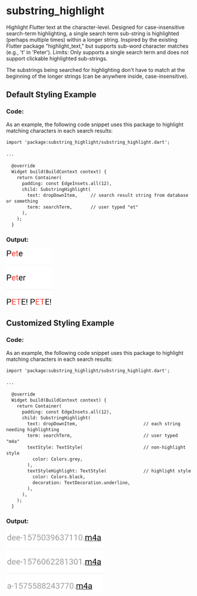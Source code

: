 # substring_highlight

Highlight Flutter text at the character-level.  Designed for case-insensitive search-term highlighting, a single search term sub-string is highlighted (perhaps multiple times) within a longer string.    Inspired by the existing Flutter package "highlight_text," but supports sub-word character matches (e.g., 't' in 'Peter').  Limits: Only supports a single search term and does not support clickable highlighted sub-strings.

The substrings being searched for highlighting don't have to match at the beginning of the longer strings (can be anywhere inside, case-insensitive).


## Default Styling Example
### Code:
As an example, the following code snippet uses this package to highlight matching characters in each search results:  
```
import 'package:substring_highlight/substring_highlight.dart';

...

  @override
  Widget build(BuildContext context) {
    return Container(
      padding: const EdgeInsets.all(12),
      child: SubstringHighlight(
        text: dropDownItem,     // search result string from database or something
        term: searchTerm,       // user typed "et"
      ),
    );
  }
```
### Output:
![Screenshot](example.png)



## Customized Styling Example
### Code:
As an example, the following code snippet uses this package to highlight matching characters in each search results:  
```
import 'package:substring_highlight/substring_highlight.dart';

...

  @override
  Widget build(BuildContext context) {
    return Container(
      padding: const EdgeInsets.all(12),
      child: SubstringHighlight(
        text: dropDownItem,                         // each string needing highlighting
        term: searchTerm,                           // user typed "m4a"        
        textStyle: TextStyle(                       // non-highlight style                       
          color: Colors.grey,
        ),
        textStyleHighlight: TextStyle(              // highlight style
          color: Colors.black,
          decoration: TextDecoration.underline,
        ),        
      ),
    );
  }
```
### Output:
![Screenshot](example2.png)
